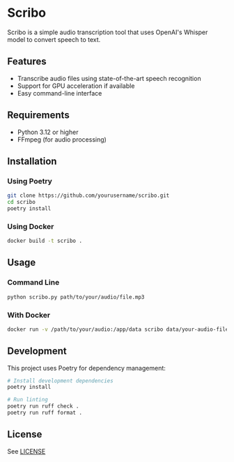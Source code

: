 # Scribo

Scribo is a simple audio transcription tool that uses OpenAI's Whisper model to
convert speech to text.

## Features

- Transcribe audio files using state-of-the-art speech recognition
- Support for GPU acceleration if available
- Easy command-line interface

## Requirements

- Python 3.12 or higher
- FFmpeg (for audio processing)

## Installation

### Using Poetry

```bash
git clone https://github.com/yourusername/scribo.git
cd scribo
poetry install
```

### Using Docker

```bash
docker build -t scribo .
```

## Usage

### Command Line

```bash
python scribo.py path/to/your/audio/file.mp3
```

### With Docker

```bash
docker run -v /path/to/your/audio:/app/data scribo data/your-audio-file.mp3
```

## Development

This project uses Poetry for dependency management:

```bash
# Install development dependencies
poetry install

# Run linting
poetry run ruff check .
poetry run ruff format .
```

## License

See [LICENSE](./LICENSE)
